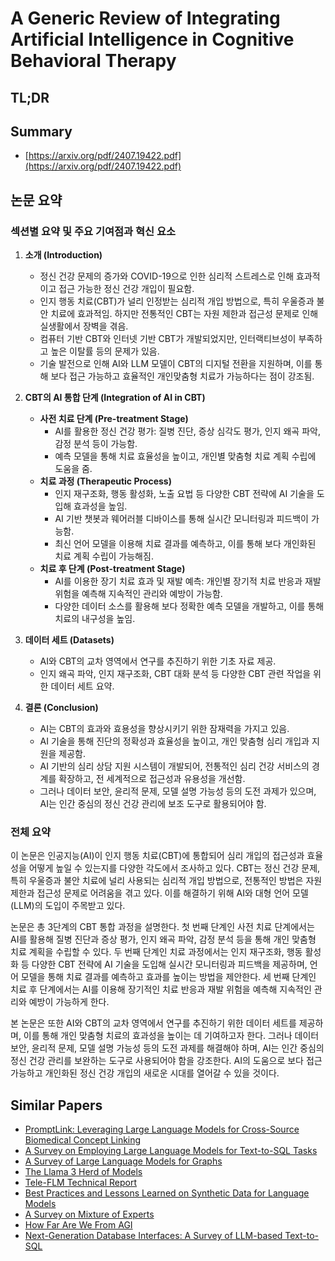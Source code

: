 # A Generic Review of Integrating Artificial Intelligence in Cognitive Behavioral Therapy
## TL;DR
## Summary
- [https://arxiv.org/pdf/2407.19422.pdf](https://arxiv.org/pdf/2407.19422.pdf)

## 논문 요약

### 섹션별 요약 및 주요 기여점과 혁신 요소

1. **소개 (Introduction)**
   - 정신 건강 문제의 증가와 COVID-19으로 인한 심리적 스트레스로 인해 효과적이고 접근 가능한 정신 건강 개입이 필요함.
   - 인지 행동 치료(CBT)가 널리 인정받는 심리적 개입 방법으로, 특히 우울증과 불안 치료에 효과적임. 하지만 전통적인 CBT는 자원 제한과 접근성 문제로 인해 실생활에서 장벽을 겪음.
   - 컴퓨터 기반 CBT와 인터넷 기반 CBT가 개발되었지만, 인터랙티브성이 부족하고 높은 이탈률 등의 문제가 있음.
   - 기술 발전으로 인해 AI와 LLM 모델이 CBT의 디지털 전환을 지원하며, 이를 통해 보다 접근 가능하고 효율적인 개인맞춤형 치료가 가능하다는 점이 강조됨.

2. **CBT의 AI 통합 단계 (Integration of AI in CBT)**
   - **사전 치료 단계 (Pre-treatment Stage)**
     - AI를 활용한 정신 건강 평가: 질병 진단, 증상 심각도 평가, 인지 왜곡 파악, 감정 분석 등이 가능함.
     - 예측 모델을 통해 치료 효율성을 높이고, 개인별 맞춤형 치료 계획 수립에 도움을 줌.
   - **치료 과정 (Therapeutic Process)**
     - 인지 재구조화, 행동 활성화, 노출 요법 등 다양한 CBT 전략에 AI 기술을 도입해 효과성을 높임.
     - AI 기반 챗봇과 웨어러블 디바이스를 통해 실시간 모니터링과 피드백이 가능함.
     - 최신 언어 모델을 이용해 치료 결과를 예측하고, 이를 통해 보다 개인화된 치료 계획 수립이 가능해짐.
   - **치료 후 단계 (Post-treatment Stage)**
     - AI를 이용한 장기 치료 효과 및 재발 예측: 개인별 장기적 치료 반응과 재발 위험을 예측해 지속적인 관리와 예방이 가능함.
     - 다양한 데이터 소스를 활용해 보다 정확한 예측 모델을 개발하고, 이를 통해 치료의 내구성을 높임.

3. **데이터 세트 (Datasets)**
   - AI와 CBT의 교차 영역에서 연구를 추진하기 위한 기초 자료 제공.
   - 인지 왜곡 파악, 인지 재구조화, CBT 대화 분석 등 다양한 CBT 관련 작업을 위한 데이터 세트 요약.
   
4. **결론 (Conclusion)**
   - AI는 CBT의 효과와 효용성을 향상시키기 위한 잠재력을 가지고 있음.
   - AI 기술을 통해 진단의 정확성과 효율성을 높이고, 개인 맞춤형 심리 개입과 지원을 제공함.
   - AI 기반의 심리 상담 지원 시스템이 개발되어, 전통적인 심리 건강 서비스의 경계를 확장하고, 전 세계적으로 접근성과 유용성을 개선함.
   - 그러나 데이터 보안, 윤리적 문제, 모델 설명 가능성 등의 도전 과제가 있으며, AI는 인간 중심의 정신 건강 관리에 보조 도구로 활용되어야 함.

### 전체 요약
이 논문은 인공지능(AI)이 인지 행동 치료(CBT)에 통합되어 심리 개입의 접근성과 효율성을 어떻게 높일 수 있는지를 다양한 각도에서 조사하고 있다. CBT는 정신 건강 문제, 특히 우울증과 불안 치료에 널리 사용되는 심리적 개입 방법으로, 전통적인 방법은 자원 제한과 접근성 문제로 어려움을 겪고 있다. 이를 해결하기 위해 AI와 대형 언어 모델(LLM)의 도입이 주목받고 있다.

논문은 총 3단계의 CBT 통합 과정을 설명한다. 첫 번째 단계인 사전 치료 단계에서는 AI를 활용해 질병 진단과 증상 평가, 인지 왜곡 파악, 감정 분석 등을 통해 개인 맞춤형 치료 계획을 수립할 수 있다. 두 번째 단계인 치료 과정에서는 인지 재구조화, 행동 활성화 등 다양한 CBT 전략에 AI 기술을 도입해 실시간 모니터링과 피드백을 제공하며, 언어 모델을 통해 치료 결과를 예측하고 효과를 높이는 방법을 제안한다. 세 번째 단계인 치료 후 단계에서는 AI를 이용해 장기적인 치료 반응과 재발 위험을 예측해 지속적인 관리와 예방이 가능하게 한다.

본 논문은 또한 AI와 CBT의 교차 영역에서 연구를 추진하기 위한 데이터 세트를 제공하며, 이를 통해 개인 맞춤형 치료의 효과성을 높이는 데 기여하고자 한다. 그러나 데이터 보안, 윤리적 문제, 모델 설명 가능성 등의 도전 과제를 해결해야 하며, AI는 인간 중심의 정신 건강 관리를 보완하는 도구로 사용되어야 함을 강조한다. AI의 도움으로 보다 접근 가능하고 개인화된 정신 건강 개입의 새로운 시대를 열어갈 수 있을 것이다.

## Similar Papers
- [PromptLink: Leveraging Large Language Models for Cross-Source Biomedical Concept Linking](2405.07500.md)
- [A Survey on Employing Large Language Models for Text-to-SQL Tasks](2407.15186.md)
- [A Survey of Large Language Models for Graphs](2405.08011.md)
- [The Llama 3 Herd of Models](2407.21783.md)
- [Tele-FLM Technical Report](2404.16645.md)
- [Best Practices and Lessons Learned on Synthetic Data for Language Models](2404.07503.md)
- [A Survey on Mixture of Experts](2407.06204.md)
- [How Far Are We From AGI](2405.10313.md)
- [Next-Generation Database Interfaces: A Survey of LLM-based Text-to-SQL](2406.08426.md)
